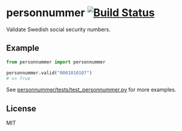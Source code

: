 # personnummer [![Build Status](https://secure.travis-ci.org/personnummer/python.png?branch=master)](http://travis-ci.org/personnummer/python)

Validate Swedish social security numbers.

## Example

```python
from personnummer import personnummer

personnummer.valid("0001010107")
# => True
```

See [personnummer/tests/test_personnummer.py](personnummer/tests/test_personnummer.py) for more examples.

## License

MIT